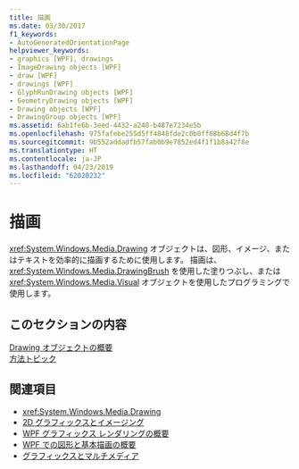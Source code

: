 ```yaml
---
title: 描画
ms.date: 03/30/2017
f1_keywords:
- AutoGeneratedOrientationPage
helpviewer_keywords:
- graphics [WPF], drawings
- ImageDrawing objects [WPF]
- draw [WPF]
- drawings [WPF]
- GlyphRunDrawing objects [WPF]
- GeometryDrawing objects [WPF]
- Drawing objects [WPF]
- DrawingGroup objects [WPF]
ms.assetid: 6ab1fe6b-3eed-4432-a248-b487e7234e5b
ms.openlocfilehash: 975fafebe255d5ff4848fde2c0b0ff08b68d4f7b
ms.sourcegitcommit: 9b552addadfb57fab0b9e7852ed4f1f1b8a42f8e
ms.translationtype: HT
ms.contentlocale: ja-JP
ms.lasthandoff: 04/23/2019
ms.locfileid: "62020232"
---
```

# <a name="drawings"></a>描画
<xref:System.Windows.Media.Drawing> オブジェクトは、図形、イメージ、またはテキストを効率的に描画するために使用します。 描画は、<xref:System.Windows.Media.DrawingBrush> を使用した塗りつぶし、または <xref:System.Windows.Media.Visual> オブジェクトを使用したプログラミングで使用します。  
  
## <a name="in-this-section"></a>このセクションの内容  
 [Drawing オブジェクトの概要](drawing-objects-overview.md)  
  [方法トピック](drawings-how-to-topics.md)  
  
## <a name="see-also"></a>関連項目

- <xref:System.Windows.Media.Drawing>
- [2D グラフィックスとイメージング](../advanced/optimizing-performance-2d-graphics-and-imaging.md)
- [WPF グラフィックス レンダリングの概要](wpf-graphics-rendering-overview.md)
- [WPF での図形と基本描画の概要](shapes-and-basic-drawing-in-wpf-overview.md)
- [グラフィックスとマルチメディア](index.md)
